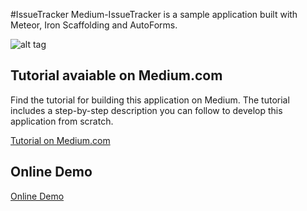 #IssueTracker
Medium-IssueTracker is a sample application built with Meteor, Iron Scaffolding and AutoForms.

![alt tag](https://raw.githubusercontent.com/seeschweiler/medium-issuetracker/master/images/it-start.png)

## Tutorial avaiable on Medium.com
Find the tutorial for building this application on Medium. The tutorial includes a step-by-step description you can follow to develop this application from scratch.

[Tutorial on Medium.com](https://medium.com/@s_eschweiler/how-to-build-web-apps-ultra-fast-with-meteor-iron-scaffolding-and-automatic-form-generation-11734eda8e67)

## Online Demo
[Online Demo](http://medium-issuetracker.meteor.com/)
